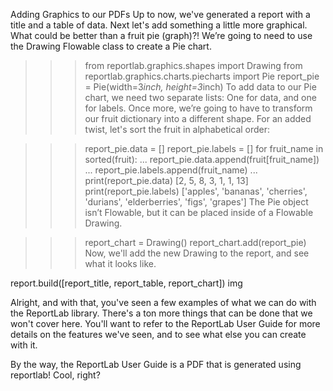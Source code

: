 Adding Graphics to our PDFs
Up to now, we've generated a report with a title and a table of data. Next let's add something a little more graphical. What could be better than a fruit pie (graph)?! We’re going to need to use the Drawing Flowable class to create a Pie chart.

>>> from reportlab.graphics.shapes import Drawing
>>> from reportlab.graphics.charts.piecharts import Pie
>>> report_pie = Pie(width=3*inch, height=3*inch)
To add data to our Pie chart, we need two separate lists: One for data, and one for labels. Once more, we’re going to have to transform our fruit dictionary into a different shape. For an added twist, let's sort the fruit in alphabetical order:

>>> report_pie.data = []
>>> report_pie.labels = []
>>> for fruit_name in sorted(fruit):
...   report_pie.data.append(fruit[fruit_name])
...   report_pie.labels.append(fruit_name)
...
>>> print(report_pie.data)
[2, 5, 8, 3, 1, 1, 13]
>>> print(report_pie.labels)
['apples', 'bananas', 'cherries', 'durians', 'elderberries', 'figs', 'grapes']
The Pie object isn’t Flowable, but it can be placed inside of a Flowable Drawing.

>>> report_chart = Drawing()
>>> report_chart.add(report_pie)
Now, we'll add the new Drawing to the report, and see what it looks like.

report.build([report_title, report_table, report_chart])
img

Alright, and with that, you've seen a few examples of what we can do with the ReportLab library. There's a ton more things that can be done that we won't cover here. You'll want to refer to the ReportLab User Guide for more details on the features we've seen, and to see what else you can create with it.

By the way, the ReportLab User Guide is a PDF that is generated using reportlab! Cool, right?